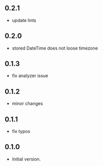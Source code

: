## 0.2.1

- update lints

## 0.2.0

- stored DateTime does not loose timezone

## 0.1.3

- fix analyzer issue

## 0.1.2

- minor changes

## 0.1.1

- fix typos

## 0.1.0

- Initial version.
